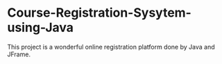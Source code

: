# Course-Registration-Sysytem-using-Java
This project is a wonderful online registration platform done by Java and JFrame.
